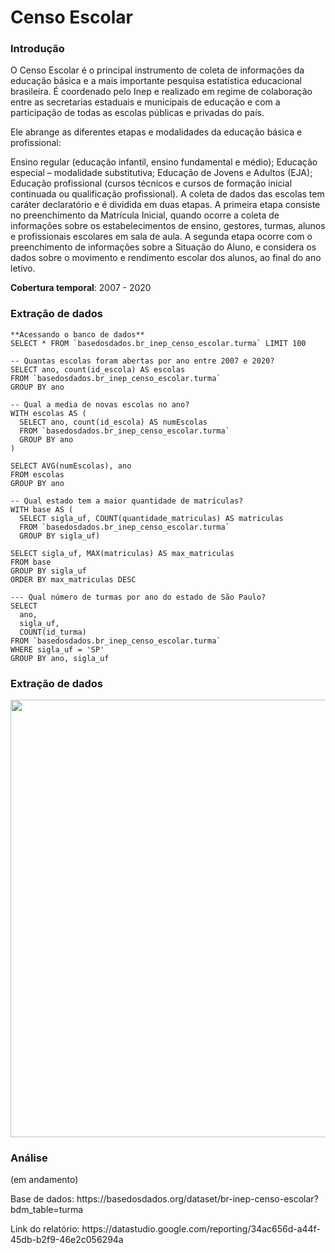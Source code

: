 <span align="left">

# Censo Escolar 

</span>

<span align="left"> 

### Introdução 

</span>

O Censo Escolar é o principal instrumento de coleta de informações da educação básica e a mais importante pesquisa estatística educacional brasileira. É coordenado pelo Inep e realizado em regime de colaboração entre as secretarias estaduais e municipais de educação e com a participação de todas as escolas públicas e privadas do país.

Ele abrange as diferentes etapas e modalidades da educação básica e profissional:

Ensino regular (educação infantil, ensino fundamental e médio);
Educação especial – modalidade substitutiva;
Educação de Jovens e Adultos (EJA);
Educação profissional (cursos técnicos e cursos de formação inicial continuada ou qualificação profissional).
A coleta de dados das escolas tem caráter declaratório e é dividida em duas etapas. A primeira etapa consiste no preenchimento da Matrícula Inicial, quando ocorre a coleta de informações sobre os estabelecimentos de ensino, gestores, turmas, alunos e profissionais escolares em sala de aula. A segunda etapa ocorre com o preenchimento de informações sobre a Situação do Aluno, e considera os dados sobre o movimento e rendimento escolar dos alunos, ao final do ano letivo.

**Cobertura temporal**: 2007 - 2020

<span align="left"> 

### Extração de dados
  
</span>

```
**Acessando o banco de dados**
SELECT * FROM `basedosdados.br_inep_censo_escolar.turma` LIMIT 100

-- Quantas escolas foram abertas por ano entre 2007 e 2020?
SELECT ano, count(id_escola) AS escolas
FROM `basedosdados.br_inep_censo_escolar.turma` 
GROUP BY ano

-- Qual a media de novas escolas no ano?
WITH escolas AS (
  SELECT ano, count(id_escola) AS numEscolas
  FROM `basedosdados.br_inep_censo_escolar.turma`
  GROUP BY ano
)

SELECT AVG(numEscolas), ano
FROM escolas
GROUP BY ano

-- Qual estado tem a maior quantidade de matrículas?
WITH base AS (
  SELECT sigla_uf, COUNT(quantidade_matriculas) AS matriculas
  FROM `basedosdados.br_inep_censo_escolar.turma` 
  GROUP BY sigla_uf)

SELECT sigla_uf, MAX(matriculas) AS max_matriculas
FROM base
GROUP BY sigla_uf
ORDER BY max_matriculas DESC

--- Qual número de turmas por ano do estado de São Paulo?
SELECT 
  ano,
  sigla_uf,
  COUNT(id_turma)
FROM `basedosdados.br_inep_censo_escolar.turma` 
WHERE sigla_uf = 'SP'
GROUP BY ano, sigla_uf

```

<span align="left"> 

### Extração de dados
  
</span>

<div align="left">
<img src="https://user-images.githubusercontent.com/71914264/192434774-6b8b1991-5a8c-4045-871f-fd0881d7aa33.png" width="700px" />
</div>

<span align="left"> 

### Análise
  
</span>
(em andamento)

<p> Base de dados: https://basedosdados.org/dataset/br-inep-censo-escolar?bdm_table=turma </p>
<p> Link do relatório: https://datastudio.google.com/reporting/34ac656d-a44f-45db-b2f9-46e2c056294a </p>
